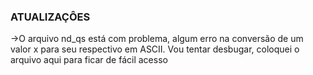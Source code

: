 ### ATUALIZAÇÔES

->O arquivo nd_qs está com problema, algum erro na conversão de um valor x para seu respectivo em ASCII. Vou tentar desbugar, coloquei o arquivo aqui para ficar de fácil acesso
